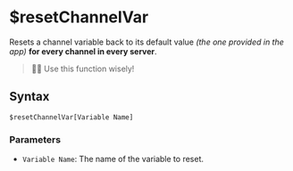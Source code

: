 # $resetChannelVar
Resets a channel variable back to its default value *(the one provided in the app)* **for every channel in every server**.

> 🧙‍♂️ Use this function wisely!

## Syntax
```
$resetChannelVar[Variable Name]
```

### Parameters
- `Variable Name`: The name of the variable to reset.
